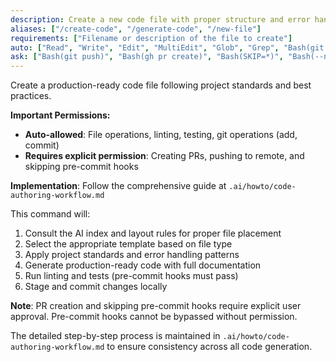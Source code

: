 ```yaml
---
description: Create a new code file with proper structure and error handling
aliases: ["/create-code", "/generate-code", "/new-file"]
requirements: ["Filename or description of the file to create"]
auto: ["Read", "Write", "Edit", "MultiEdit", "Glob", "Grep", "Bash(git status)", "Bash(git diff)", "Bash(git add)", "Bash(git commit)", "Bash(make lint*)", "Bash(make test*)", "Bash(npm run*)", "Bash(poetry run*)"]
ask: ["Bash(git push)", "Bash(gh pr create)", "Bash(SKIP=*)", "Bash(--no-verify)", "SlashCommand"]
---
```


Create a production-ready code file following project standards and best practices.

**Important Permissions:**
- **Auto-allowed**: File operations, linting, testing, git operations (add, commit)
- **Requires explicit permission**: Creating PRs, pushing to remote, and skipping pre-commit hooks

**Implementation**: Follow the comprehensive guide at `.ai/howto/code-authoring-workflow.md`

This command will:
1. Consult the AI index and layout rules for proper file placement
2. Select the appropriate template based on file type
3. Apply project standards and error handling patterns
4. Generate production-ready code with full documentation
5. Run linting and tests (pre-commit hooks must pass)
6. Stage and commit changes locally

**Note**: PR creation and skipping pre-commit hooks require explicit user approval. Pre-commit hooks cannot be bypassed without permission.

The detailed step-by-step process is maintained in `.ai/howto/code-authoring-workflow.md` to ensure consistency across all code generation.